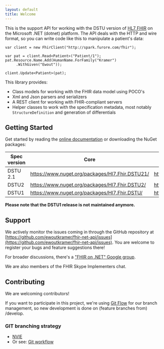 ```yaml
---
layout: default
title: Welcome
---
```


This is the support API for working with the DSTU version of [HL7 FHIR][1] on the Microsoft .NET (dotnet) platform. The API deals with the HTTP and wire format, so you can write code like this to manipulate a patient's data: 

	var client = new FhirClient("http://spark.furore.com/fhir");

	var pat = client.Read<Patient>("Patient/1");
	pat.Resource.Name.Add(HumanName.ForFamily("Kramer")
    	 .WithGiven("Ewout"));

	client.Update<Patient>(pat);

This library provides:
* Class models for working with the FHIR data model using POCO's
* Xml and Json parsers and serializers
* A REST client for working with FHIR-compliant servers
* Helper classes to work with the specification metadata, most notably `StructureDefinition` and generation of differentials

## Getting Started ##
Get started by reading the [online documentation][3] or downloading the NuGet packages:

|Spec version|Core|Specification|
|---|---|---|
|DSTU 2.1|https://www.nuget.org/packages/Hl7.Fhir.DSTU21/|https://www.nuget.org/packages/Hl7.Fhir.Specification.DSTU21/|
|DSTU2 | https://www.nuget.org/packages/Hl7.Fhir.DSTU2/ | https://www.nuget.org/packages/Hl7.Fhir.Specification.DSTU2/ |
|DSTU1| https://www.nuget.org/packages/Hl7.Fhir.DSTU/ | https://www.nuget.org/packages/Hl7.Fhir.Specification.DSTU/ |
 
**Please note that the DSTU1 release is not maintained anymore.**

## Support 
We actively monitor the issues coming in through the GitHub repository at [https://github.com/ewoutkramer/fhir-net-api/issues](https://github.com/ewoutkramer/fhir-net-api/issues). You are welcome to register your bugs and feature suggestions there!

For broader discussions, there's a ["FHIR on .NET" Google group](https://groups.google.com/forum/#!forum/fhir-dotnet).

We are also members of the FHIR Skype Implementers chat.


## Contributing ##
We are welcoming contributors!

If you want to participate in this project, we're using [Git Flow][4] for our branch management, so new development is done on (feature branches from) /develop.

[1]: http://www.hl7.org/fhir
[dstu1]: http://www.nuget.org/packages/Hl7.Fhir
[3]: http://ewoutkramer.github.io/fhir-net-api/docu-index.html
[4]: http://nvie.com/posts/a-successful-git-branching-model/
[dstu2]: http://www.nuget.org/packages/Hl7.

### GIT branching strategy 
- [NVIE](http://nvie.com/posts/a-successful-git-branching-model/)
- Or see: [Git workflow](https://www.atlassian.com/git/workflows#!workflow-gitflow)
